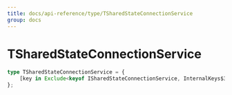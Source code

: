 ```yaml
---
title: docs/api-reference/type/TSharedStateConnectionService
group: docs
---
```


# TSharedStateConnectionService

```ts
type TSharedStateConnectionService = {
    [key in Exclude<keyof ISharedStateConnectionService, InternalKeys$3>]: unknown;
};
```


